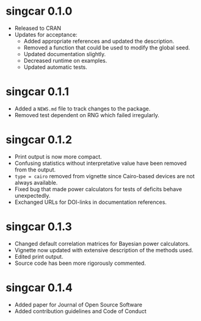 # singcar 0.1.0

* Released to CRAN 
* Updates for acceptance:
  - Added appropriate references and updated the description.
  - Removed a function that could be used to modify the global seed.
  - Updated documentation slightly.
  - Decreased runtime on examples.
  - Updated automatic tests.

# singcar 0.1.1

* Added a `NEWS.md` file to track changes to the package.
* Removed test dependent on RNG which failed irregularly.

# singcar 0.1.2

* Print output is now more compact.
* Confusing statistics without interpretative value have been removed from the output.
* `type = cairo` removed from vignette since Cairo-based devices are not always available.
* Fixed bug that made power calculators for tests of deficits behave unexpectedly.
* Exchanged URLs for DOI-links in documentation references.

# singcar 0.1.3

* Changed default correlation matrices for Bayesian power calculators.
* Vignette now updated with extensive description of the methods used.
* Edited print output.
* Source code has been more rigorously commented. 

# singcar 0.1.4

* Added paper for Journal of Open Source Software
* Added contribution guidelines and Code of Conduct

